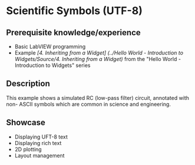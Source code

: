 Scientific Symbols (UTF-8)
==========================

Prerequisite knowledge/experience
---------------------------------
- Basic LabVIEW programming
- Example _[4. Inheriting from a Widget]
  (../Hello World - Introduction to Widgets/Source/4. Inheriting from a Widget)_
  from the "Hello World - Introduction to Widgets" series


Description
-----------
This example shows a simulated RC (low-pass filter) circuit, annotated with non-
ASCII symbols which are common in science and engineering.


Showcase
--------
- Displaying UFT-8 text
- Displaying rich text
- 2D plotting
- Layout management
